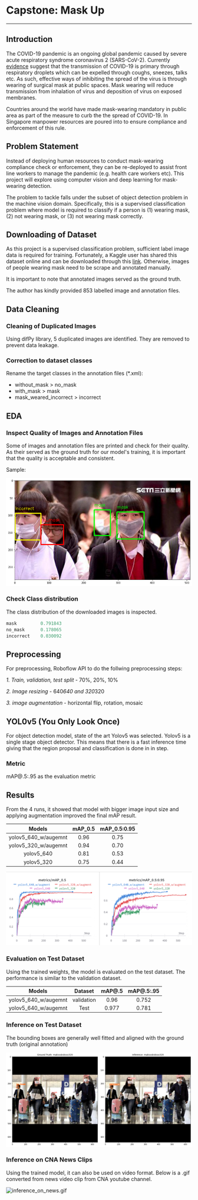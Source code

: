 # Capstone: Mask Up
---

## Introduction 
The COVID-19 pandemic is an ongoing global pandemic caused by severe acute respiratory syndrome coronavirus 2 (SARS-CoV-2). Currently [evidence](https://www.cdc.gov/coronavirus/2019-ncov/science/science-briefs/sars-cov-2-transmission.html) suggest that the transmission of COVID-19 is primary through respiratory droplets which can be expelled through coughs, sneezes, talks etc. As such, effective ways of inhibiting the spread of the virus is through wearing of surgical mask at public spaces. Mask wearing will reduce transmission from inhalation of virus and deposition of virus on exposed membranes.  

Countries around the world have made mask-wearing mandatory in public area as part of the measure to curb the the spread of COVID-19. In Singapore manpower resources are poured into to ensure compliance and enforcement of this rule. 

## Problem Statement 
Instead of deploying human resources to conduct mask-wearing compliance check or enforcement, they can be re-deployed to assist front line workers to manage the pandemic (e.g. health care workers etc). This project will explore using computer vision and deep learning for mask-wearing detection.

The problem to tackle falls under the subset of object detection problem in the machine vision domain. Specifically, this is a supervised classification problem where model is required to classify if a person is (1) wearing mask, (2) not wearing mask, or (3) not wearing mask correctly. 

## Downloading of Dataset
As this project is a supervised classification problem, sufficient label image data is required for training. Fortunately, a Kaggle user has shared this dataset online and can be downloaded through this [link](https://www.kaggle.com/andrewmvd/face-mask-detection). Otherwise, images of people wearing mask need to be scrape and annotated manually. 

It is important to note that annotated images served as the ground truth.  

The author has kindly provided 853 labelled image and annotation files. 

## Data Cleaning 
### Cleaning of Duplicated Images
Using difPy library, 5 duplicated images are identified. They are removed to prevent data leakage.

### Correction to dataset classes
Rename the target classes in the annotation files (*.xml):
- without_mask > no_mask
- with_mask > mask
- mask_weared_incorrect > incorrect


## EDA
### Inspect Quality of Images and Annotation Files
Some of images and annotation files are printed and check for their quality. As their served as the ground truth for our model's training, it is important that the quality is acceptable and consistent. 

Sample:

![ground_truth.png](assets/ground_truth.png)

### Check Class distribution
The class distribution of the downloaded images is inspected. 

```python
mask         0.791843
no_mask      0.178065
incorrect    0.030092
```

## Preprocessing

For preprocessing, Roboflow API to do the follwing preprocessing steps:

*1. Train, validation, test split* - 70%, 20%, 10%

*2. Image resizing* - 640*640 and 320*320 

*3. image augmentation* - horizontal flip, rotation, mosaic


## YOL0v5 (You Only Look Once)
For object detection model, state of the art Yolov5 was selected. Yolov5 is a single stage object detector. This means that there is a fast inference time giving that the region proposal and classification is done in in step.

### Metric 
mAP@.5:.95 as the evaluation metric 

## Results
From the 4 runs, it showed that model with bigger image input size and applying augmentation improved the final mAP result.

|        Models        | mAP_0.5 | mAP_0.5:0.95 |
|:--------------------:|:-------:|:------------:|
| yolov5_640_w/augemnt |   0.96  |     0.75     |
| yolov5_320_w/augemnt |   0.94  |     0.70     |
|      yolov5_640      |   0.81  |     0.53     |
|      yolov5_320      |   0.75  |     0.44     |

![mAP_scores.png](assets/mAP_scores.png)

### Evaluation on Test Dataset

Using the trained weights, the model is evaluated on the test dataset. The performance is similar to the validation dataset.

|        Models        |   Dataset  | mAP@.5  | mAP@.5:.95 |
|:--------------------:|:----------:|:-------:|:----------:|
| yolov5_640_w/augemnt | validation |   0.96  |    0.752   |
| yolov5_640_w/augemnt |    Test    |  0.977  |    0.781   |

### Inference on Test Dataset

The bounding boxes are generally well fitted and aligned with the ground truth (original annotation)

![inference.png](assets/inference.png)

### Inference on CNA News Clips

Using the trained model, it can also be used on video format. Below is a .gif converted from news video clip from CNA youtube channel.

![inference_on_news.gif](assets/inference_on_news.gif)

